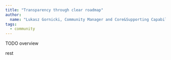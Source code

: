 ```yaml
---
title: "Transparency through clear roadmap"
author:
  name: "Lukasz Gornicki, Community Manager and Core&Supporting Capability Owner"
tags:
  - community
---
```


TODO overview

<!-- overview -->

rest
